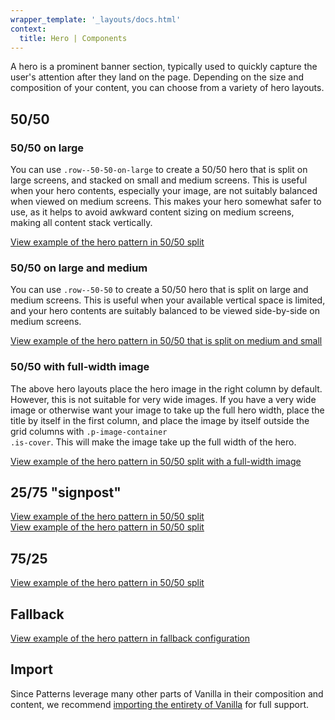 ```yaml
---
wrapper_template: '_layouts/docs.html'
context:
  title: Hero | Components
---
```


A hero is a prominent banner section, typically used to quickly capture the user's attention after they land on the page.
Depending on the size and composition of your content, you can choose from a variety of hero layouts.

## 50/50

### 50/50 on large

You can use <code>.row--50-50-on-large</code> to create a 50/50 hero that is split on large screens, and stacked on small and medium screens.
This is useful when your hero contents, especially your image, are not suitably balanced when viewed on medium screens.
This makes your hero somewhat safer to use, as it helps to avoid awkward content sizing on medium screens, making all content stack vertically.

<div class="embedded-example"><a href="/docs/examples/patterns/hero/hero-50-50" class="js-example">
View example of the hero pattern in 50/50 split
</a></div>

### 50/50 on large and medium

You can use <code>.row--50-50</code> to create a 50/50 hero that is split on large and medium screens.
This is useful when your available vertical space is limited, and your hero contents are suitably balanced to be viewed side-by-side on medium screens.

<div class="embedded-example"><a href="/docs/examples/patterns/hero/hero-50-50-split-on-medium" class="js-example">
View example of the hero pattern in 50/50 that is split on medium and small
</a></div>

### 50/50 with full-width image

The above hero layouts place the hero image in the right column by default. However, this is not suitable for very wide images.
If you have a very wide image or otherwise want your image to take up the full hero width, place the title by itself in the first column,
and place the image by itself outside the grid columns with <code>.p-image-container .is-cover</code>.
This will make the image take up the full width of the hero.

<div class="embedded-example"><a href="/docs/examples/patterns/hero/hero-50-50-full-width-image" class="js-example">
View example of the hero pattern in 50/50 split with a full-width image
</a></div>

## 25/75 "signpost"

<div class="embedded-example"><a href="/docs/examples/patterns/hero/hero-signpost" class="js-example">
View example of the hero pattern in 50/50 split
</a></div>

<div class="embedded-example"><a href="/docs/examples/patterns/hero/hero-signpost-full-width-image" class="js-example">
View example of the hero pattern in 50/50 split
</a></div>

## 75/25

<div class="embedded-example"><a href="/docs/examples/patterns/hero/hero-75-25" class="js-example">
View example of the hero pattern in 50/50 split
</a></div>

## Fallback

<div class="embedded-example"><a href="/docs/examples/patterns/hero/hero-fallback" class="js-example">
View example of the hero pattern in fallback configuration
</a></div>

## Import

Since Patterns leverage many other parts of Vanilla in their composition and content, we recommend [importing the entirety of Vanilla](/docs#install) for full support.
